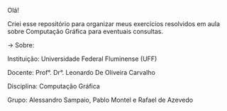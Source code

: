 Olá!

Criei esse repositório para organizar meus exercícios resolvidos em aula sobre Computação Gráfica para eventuais consultas.

-> Sobre: 

Instituição: Universidade Federal Fluminense (UFF)

Docente: Prof°. Dr°. Leonardo De Oliveira Carvalho

Disciplina: Computação Gráfica

Grupo: Alessandro Sampaio, Pablo Montel e Rafael de Azevedo
